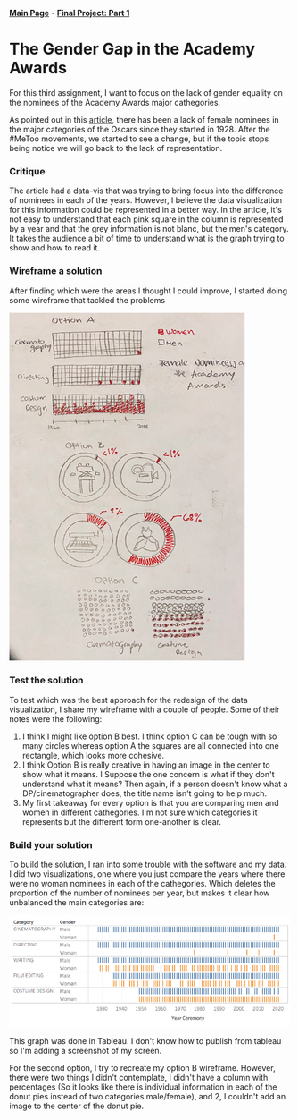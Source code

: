 [**Main Page**](https://sandrac1996.github.io/Cota_Portfolio/) - [**Final Project: Part 1**](https://sandrac1996.github.io/Cota_Portfolio/FP1.html)


# The Gender Gap in the Academy Awards

For this third assignment, I want to focus on the lack of gender equality on the nominees of the Academy Awards major cathegories.

As pointed out in this [article](https://www.glamour.com/story/this-chart-breaks-down-the-lack-of-female-nominees-at-the-oscars-in-key-categories-since-1928), there has been a lack of female nominees in the major categories of the Oscars since they started in 1928. After the #MeToo movements, we started to see a change, but if the topic stops being notice we will go back to the lack of representation.


### Critique

The article had a data-vis that was trying to bring focus into the difference of nominees in each of the years.
However, I believe the data visualization for this information could be represented in a better way. In the article, it's not easy to understand that each pink square in the column is represented by a year and that the grey information is not blanc, but the men's category. It takes the audience a bit of time to understand what is the graph trying to show and how to read it.

### Wireframe a solution

After finding which were the areas I thought I could improve, I started doing some wireframe that tackled the problems

![Picture](SS_wireframe.png)

### Test the solution

To test which was the best approach for the redesign of the data visualization, I share my wireframe with a couple of people. Some of their notes were the following:
1. I think I might like option B best. I think option C can be tough with so many circles whereas option A the squares are all connected into one rectangle, which looks more cohesive.
2. I think Option B is really creative in having an image in the center to show what it means. I Suppose the one concern is what if they don't understand what it means? Then again, if a person doesn't know what a DP/cinematographer does, the title name isn't going to help much.
3. My first takeaway for every option is that you are comparing men and women in different cathegories. I'm not sure which categories it represents but the different form one-another is clear.

### Build your solution

To build the solution, I ran into some trouble with the software and my data. I did two visualizations, one where you just compare the years where there were no woman nominees in each of the cathegories. Which deletes the proportion of the number of nominees per year, but makes it clear how unbalanced the main categories are:

![Picture](Tableau.png)

This graph was done in Tableau. I don't know how to publish from tableau so I'm adding a screenshot of my screen.

For the second option, I try to recreate my option B wireframe. However, there were two things I didn't contemplate, I didn't have a column with percentages (So it looks like there is individual information in each of the donut pies instead of two categories male/female), and 2, I couldn't add an image to the center of the donut pie.

<div class="flourish-embed flourish-chart" data-src="visualisation/5360916"><script src="https://public.flourish.studio/resources/embed.js"></script></div>



